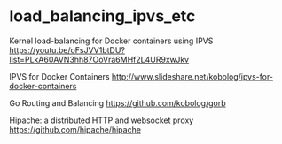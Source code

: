 # load_balancing_ipvs_etc

Kernel load-balancing for Docker containers using IPVS
https://youtu.be/oFsJVV1btDU?list=PLkA60AVN3hh87OoVra6MHf2L4UR9xwJkv

IPVS for Docker Containers
http://www.slideshare.net/kobolog/ipvs-for-docker-containers

Go Routing and Balancing
https://github.com/kobolog/gorb

Hipache: a distributed HTTP and websocket proxy
https://github.com/hipache/hipache
